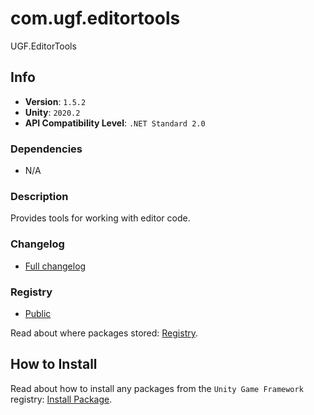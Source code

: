 # com.ugf.editortools

UGF.EditorTools

## Info

- **Version**: `1.5.2`
- **Unity**: `2020.2`
- **API Compatibility Level**: `.NET Standard 2.0`

### Dependencies

- N/A


### Description

Provides tools for working with editor code.

### Changelog

- [Full changelog](changelog.md)

### Registry

- [Public](https://bintray.com/unity-game-framework/public)

Read about where packages stored: [Registry](https://github.com/unity-game-framework/organization/blob/master/docs/registry.md).

## How to Install

Read about how to install any packages from the `Unity Game Framework` registry: [Install Package](https://github.com/unity-game-framework/organization/blob/master/docs/install-packages.md).
